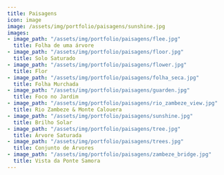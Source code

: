 ```yaml
---
title: Paisagens
icon: image
image: /assets/img/portfolio/paisagens/sunshine.jpg
images:
- image_path: "/assets/img/portfolio/paisagens/flee.jpg"
  title: Folha de uma árvore
- image_path: "/assets/img/portfolio/paisagens/floor.jpg"
  title: Solo Saturado
- image_path: "/assets/img/portfolio/paisagens/flower.jpg"
  title: Flor
- image_path: "/assets/img/portfolio/paisagens/folha_seca.jpg"
  title: Folha Murchada
- image_path: "/assets/img/portfolio/paisagens/guarden.jpg"
  title: Foco no Jardim
- image_path: "/assets/img/portfolio/paisagens/rio_zambeze_view.jpg"
  title: Rio Zambeze & Monte Calouera
- image_path: "/assets/img/portfolio/paisagens/sunshine.jpg"
  title: Brilho Solar
- image_path: "/assets/img/portfolio/paisagens/tree.jpg"
  title: Árvore Saturada
- image_path: "/assets/img/portfolio/paisagens/trees.jpg"
  title: Conjunto de Árvores
- image_path: "/assets/img/portfolio/paisagens/zambeze_bridge.jpg"
  title: Vista da Ponte Samora
---
```


